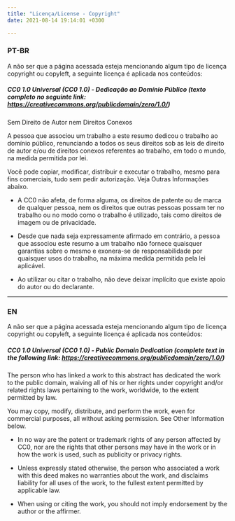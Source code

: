 ```yaml
---
title: "Licença/License - Copyright"
date: 2021-08-14 19:14:01 +0300

---
```


### PT-BR

A não ser que a página acessada esteja mencionando algum tipo de licença copyright ou copyleft, a seguinte licença é aplicada nos conteúdos:

##### CC0 1.0 Universal (CC0 1.0) - Dedicação ao Domínio Público (texto completo no seguinte link: https://creativecommons.org/publicdomain/zero/1.0/)

Sem Direito de Autor nem Direitos Conexos

A pessoa que associou um trabalho a este resumo dedicou o trabalho ao domínio público, renunciando a todos os seus direitos sob as leis de direito de autor e/ou de direitos conexos referentes ao trabalho, em todo o mundo, na medida permitida por lei.

Você pode copiar, modificar, distribuir e executar o trabalho, mesmo para fins comerciais, tudo sem pedir autorização. Veja Outras Informações abaixo.


* A CC0 não afeta, de forma alguma, os direitos de patente ou de marca de qualquer pessoa, nem os direitos que outras pessoas possam ter no trabalho ou no modo como o trabalho é utilizado, tais como direitos de imagem ou de privacidade.
  
* Desde que nada seja expressamente afirmado em contrário, a pessoa que associou este resumo a um trabalho não fornece quaisquer garantias sobre o mesmo e exonera-se de responsabilidade por quaisquer usos do trabalho, na máxima medida permitida pela lei aplicável.
  
* Ao utilizar ou citar o trabalho, não deve deixar implícito que existe apoio do autor ou do declarante.

---

### EN

A não ser que a página acessada esteja mencionando algum tipo de licença copyright ou copyleft, a seguinte licença é aplicada nos conteúdos:

##### CC0 1.0 Universal (CC0 1.0) - Public Domain Dedication (complete text in the following link: https://creativecommons.org/publicdomain/zero/1.0/)

The person who has linked a work to this abstract has dedicated the work to the public domain, waiving all of his or her rights under copyright and/or related rights laws pertaining to the work, worldwide, to the extent permitted by law.

You may copy, modify, distribute, and perform the work, even for commercial purposes, all without asking permission. See Other Information below.

* In no way are the patent or trademark rights of any person affected by CC0, nor are the rights that other persons may have in the work or in how the work is used, such as publicity or privacy rights. 
  
* Unless expressly stated otherwise, the person who associated a work with this deed makes no warranties about the work, and disclaims liability for all uses of the work, to the fullest extent permitted by applicable law.
  
* When using or citing the work, you should not imply endorsement by the author or the affirmer. 